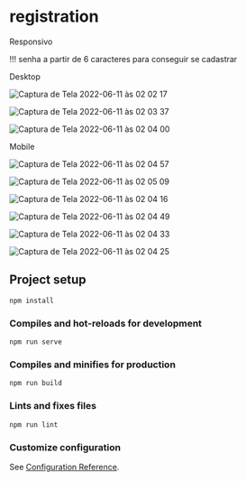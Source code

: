 # registration

Responsivo

!!! senha a partir de 6 caracteres para conseguir se cadastrar

Desktop

![Captura de Tela 2022-06-11 às 02 02 17](https://user-images.githubusercontent.com/78916702/173173508-4af8b821-20f3-410e-9a0c-f0b7537b789e.png)

![Captura de Tela 2022-06-11 às 02 03 37](https://user-images.githubusercontent.com/78916702/173173511-aeeeef41-5ff8-49f4-b124-361aa845ce10.png)

![Captura de Tela 2022-06-11 às 02 04 00](https://user-images.githubusercontent.com/78916702/173173513-92386bbb-fd88-4887-8b98-7fe372932b4b.png)

Mobile

![Captura de Tela 2022-06-11 às 02 04 57](https://user-images.githubusercontent.com/78916702/173173525-b48d98f6-b8f4-4e92-94f1-d8510b3fdf8e.png)

![Captura de Tela 2022-06-11 às 02 05 09](https://user-images.githubusercontent.com/78916702/173173534-b604686c-13bd-44e1-b4ad-630c479fe68a.png)

![Captura de Tela 2022-06-11 às 02 04 16](https://user-images.githubusercontent.com/78916702/173173540-46b06cce-1958-4005-b55a-a7d934272690.png)


![Captura de Tela 2022-06-11 às 02 04 49](https://user-images.githubusercontent.com/78916702/173173548-b16a2656-b7ec-473d-bc0d-c377156b9813.png)


![Captura de Tela 2022-06-11 às 02 04 33](https://user-images.githubusercontent.com/78916702/173173553-3db4eefc-bc81-425b-9f75-c6a38454ca38.png)

![Captura de Tela 2022-06-11 às 02 04 25](https://user-images.githubusercontent.com/78916702/173173554-fa7c7078-da34-4b3f-8a48-b85b64954744.png)




## Project setup
```
npm install
```

### Compiles and hot-reloads for development
```
npm run serve
```

### Compiles and minifies for production
```
npm run build
```

### Lints and fixes files
```
npm run lint
```

### Customize configuration
See [Configuration Reference](https://cli.vuejs.org/config/).
